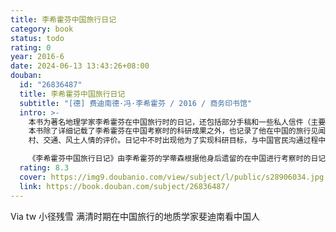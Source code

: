 ```yaml
---
title: 李希霍芬中国旅行日记
category: book
status: todo
rating: 0
year: 2016-6
date: 2024-06-13 13:43:26+08:00
douban:
  id: "26836487"
  title: 李希霍芬中国旅行日记
  subtitle: "[德] 费迪南德·冯·李希霍芬 / 2016 / 商务印书馆"
  intro: >-
    本书为著名地理学家李希霍芬在中国旅行时的日记，还包括部分手稿和一些私人信件（主要是给父母的），在李希霍芬先生去世后，由其学生整理而成。原书于1907年出版。
    本书除了详细记载了李希霍芬在中国考察时的科研成果之外，也记录了他在中国的旅行见闻、经历、感受，以及对中国城市、农
    村、交通、风土人情的评价。日记中不时出现他为了实现科研目标，与中国官民沟通过程中使用的种种有趣手段，让人忍俊不禁；还有他总充满自豪地讲述他是如何实现“精致奢侈”的欧式旅途生活的，让人对他的考察之旅充满艳羡；最重要的一点是，年轻读者在跟随李希霍芬“走完”中国之旅后，能够从他身上学到真正的科学精神和科研手段，这才是阅读这本书最大的收获。虽然李希霍芬想要客观地介绍实际情况，尽量避免用华丽的词句描绘自己的旅行体验和冒险经历，但这仍不失为是一本生动有趣的旅行日记。

    《李希霍芬中国旅行日记》由李希霍芬的学蒂森根据他身后遗留的在中国进行考察时的日记、手稿以及数量众多的私人信件编辑整理而成，出版于1907年。与其学术著作《中国》不同的是，本书更多地记录了李希霍芬在中国进行七次考察时的所见所闻和个人经历，是一本生动的旅行日记。其内容丰富，包含了李希霍芬对中国山脉、地质结构、气候、人口、经济、文化以及殖民情况的介绍；语言通俗，为读者了解当时中国的面貌提供了翔实的资料。李希霍芬在日记中对旅行中的水路交通、各地的物产、人们生活状况、太平天国运动造成影响、罂粟的种植情况等作出了细致精确的描述。将该书翻译成中文，首先对于全面客观地认识李希霍芬在中国的考察提供了依据，其次为地理地质学界对李希霍芬的研究提供更多的资料，更为清史研究提供了一个新的视角。
  rating: 8.3
  cover: https://img9.doubanio.com/view/subject/l/public/s28906034.jpg
  link: https://book.douban.com/subject/26836487/
---
```


Via tw 小径残雪 满清时期在中国旅行的地质学家斐迪南看中国人
